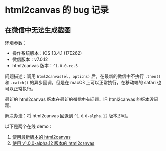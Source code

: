 # html2canvas 的 bug 记录

## 在微信中无法生成截图

环境参数：
- 操作系统版本：iOS 13.4.1 (17E262)
- 微信版本：v7.0.12
- html2canvas 版本：`^1.0.0-rc.5`

问题描述：调用 `html2canvas(el, options)` 后，在最新的微信中不执行 `.then()` 和 `.catch()` 的异步回调。但是在 macOS 上可以正常执行，在移动端的 safari 也可以正常执行。

最新的 html2canvas 版本在最新的微信中有问题，旧 html2canvas 的版本没问题。

解决办法：将 html2canvas 回退到 `^1.0.0-alpha.12` 版本即可。

以下是两个在线 demo：

1. [使用最新版本的 html2canvas](https://www.1zh.tech/test/html2canvas-demo/index.html)
1. [使用 v1.0.0-alpha.12 版本的 html2canvas](https://www.1zh.tech/test/html2canvas-demo/index.12.html)